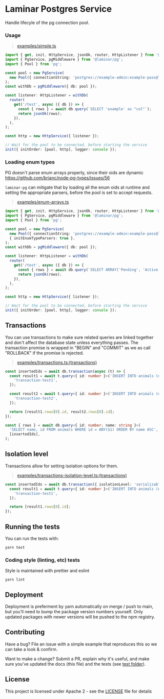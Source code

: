 # Laminar Postgres Service

Handle lifecyle of the pg connection pool.

### Usage

> [examples/simple.ts](https://github.com/ivank/laminar/tree/main/packages/pg/examples/simple.ts)

```typescript
import { get, init, HttpService, jsonOk, router, HttpListener } from '@laminar/laminar';
import { PgService, pgMiddleware } from '@laminar/pg';
import { Pool } from 'pg';

const pool = new PgService(
  new Pool({ connectionString: 'postgres://example-admin:example-pass@localhost:5432/example', max: 5 }),
);
const withDb = pgMiddleware({ db: pool });

const listener: HttpListener = withDb(
  router(
    get('/test', async ({ db }) => {
      const { rows } = await db.query(`SELECT 'example' as "col"`);
      return jsonOk(rows);
    }),
  ),
);

const http = new HttpService({ listener });

// Wait for the pool to be connected, before starting the service
init({ initOrder: [pool, http], logger: console });
```

### Loading enum types

PG doesn't parse enum arrays properly, since their oids are dynamic https://github.com/brianc/node-pg-types/issues/56

`laminar-pg` can mitigate that by loading all the enum oids at runtime and setting the appropriate parsers, before the pool is set to accept requests.

> [examples/enum-arrays.ts](https://github.com/ivank/laminar/tree/main/packages/pg/examples/enum-arrays.ts)

```typescript
import { get, init, HttpService, jsonOk, router, HttpListener } from '@laminar/laminar';
import { PgService, pgMiddleware } from '@laminar/pg';
import { Pool } from 'pg';

const pool = new PgService(
  new Pool({ connectionString: 'postgres://example-admin:example-pass@localhost:5432/example', max: 5 }),
  { initEnumTypeParsers: true },
);
const withDb = pgMiddleware({ db: pool });

const listener: HttpListener = withDb(
  router(
    get('/test', async ({ db }) => {
      const { rows } = await db.query(`SELECT ARRAY['Pending', 'Active']::enum_state[] as "col"`);
      return jsonOk(rows);
    }),
  ),
);

const http = new HttpService({ listener });

// Wait for the pool to be connected, before starting the service
init({ initOrder: [pool, http], logger: console });
```

## Transactions

You can use transactions to make sure related queries are linked together and don't affect the database state unless everything passes. The transaction promise is wrapped in "BEGIN" and "COMMIT" as we as call "ROLLBACK" if the promise is rejected.

> [examples/transactions.ts:(transactions)](https://github.com/ivank/laminar/tree/main/packages/pg/examples/transactions.ts#L15-L32)

```typescript
const insertedIds = await db.transaction(async (t) => {
  const result1 = await t.query<{ id: number }>('INSERT INTO animals (name) VALUES ($1) RETURNING id', [
    'transaction-test1',
  ]);

  const result2 = await t.query<{ id: number }>('INSERT INTO animals (name) VALUES ($1) RETURNING id', [
    'transaction-test2',
  ]);

  return [result1.rows[0].id, result2.rows[0].id];
});

const { rows } = await db.query<{ id: number; name: string }>(
  'SELECT name, id FROM animals WHERE id = ANY($1) ORDER BY name ASC',
  [insertedIds],
);
```

## Isolation level

Transactions allow for setting isolation options for them.

> [examples/transactions-isolation-level.ts:(transactions)](https://github.com/ivank/laminar/tree/main/packages/laminar-pg/examples/transactions-isolation-level.ts#L15-L23)

```typescript
const insertedIds = await db.transaction({ isolationLevel: 'serializable' }, async (t) => {
  const result1 = await t.query<{ id: number }>('INSERT INTO animals (name) VALUES ($1) RETURNING id', [
    'transaction-test1',
  ]);

  return [result1.rows[0].id];
});
```

## Running the tests

You can run the tests with:

```bash
yarn test
```

### Coding style (linting, etc) tests

Style is maintained with prettier and eslint

```
yarn lint
```

## Deployment

Deployment is preferment by yarn automatically on merge / push to main, but you'll need to bump the package version numbers yourself. Only updated packages with newer versions will be pushed to the npm registry.

## Contributing

Have a bug? File an issue with a simple example that reproduces this so we can take a look & confirm.

Want to make a change? Submit a PR, explain why it's useful, and make sure you've updated the docs (this file) and the tests (see [test folder](test)).

## License

This project is licensed under Apache 2 - see the [LICENSE](LICENSE) file for details
